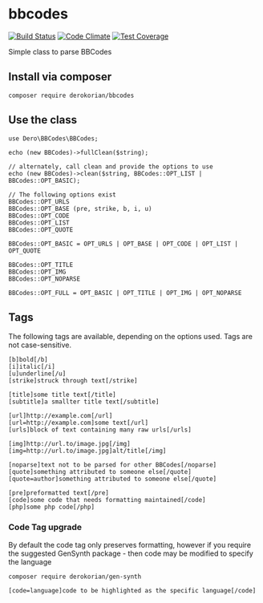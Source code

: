 # bbcodes

[![Build Status](https://travis-ci.org/derokorian/bbcodes.svg?branch=master)](https://travis-ci.org/derokorian/bbcodes) 
[![Code Climate](https://codeclimate.com/github/derokorian/bbcodes/badges/gpa.svg)](https://codeclimate.com/github/derokorian/bbcodes) 
[![Test Coverage](https://codeclimate.com/github/derokorian/bbcodes/badges/coverage.svg)](https://codeclimate.com/github/derokorian/bbcodes/coverage)

Simple class to parse BBCodes

## Install via composer

    composer require derokorian/bbcodes

## Use the class

    use Dero\BBCodes\BBCodes;
    
    echo (new BBCodes)->fullClean($string);
    
    // alternately, call clean and provide the options to use
    echo (new BBCodes)->clean($string, BBCodes::OPT_LIST | BBCodes::OPT_BASIC);
    
    // The following options exist
    BBCodes::OPT_URLS
    BBCodes::OPT_BASE (pre, strike, b, i, u)
    BBCodes::OPT_CODE
    BBCodes::OPT_LIST
    BBCodes::OPT_QUOTE
    
    BBCodes::OPT_BASIC = OPT_URLS | OPT_BASE | OPT_CODE | OPT_LIST | OPT_QUOTE
    
    BBCodes::OPT_TITLE
    BBCodes::OPT_IMG
    BBCodes::OPT_NOPARSE
    
    BBCodes::OPT_FULL = OPT_BASIC | OPT_TITLE | OPT_IMG | OPT_NOPARSE

## Tags
The following tags are available, depending on the options used. Tags are not case-sensitive.

    [b]bold[/b]
    [i]italic[/i]
    [u]underline[/u]
    [strike]struck through text[/strike]
    
    [title]some title text[/title]
    [subtitle]a smallter title text[/subtitle]
    
    [url]http://example.com[/url]
    [url=http://example.com]some text[/url]
    [urls]block of text containing many raw urls[/urls]
    
    [img]http://url.to/image.jpg[/img] 
    [img=http://url.to/image.jpg]alt/title[/img] 
    
    [noparse]text not to be parsed for other BBCodes[/noparse]
    [quote]something attributed to someone else[/quote] 
    [quote=author]something attributed to someone else[/quote] 
    
    [pre]preformatted text[/pre]
    [code]some code that needs formatting maintained[/code]
    [php]some php code[/php]
    
### Code Tag upgrade
By default the code tag only preserves formatting, however if you require the suggested 
GenSynth package - then code may be modified to specify the language

    composer require derokorian/gen-synth
    
    [code=language]code to be highlighted as the specific language[/code]
  